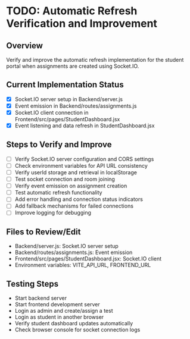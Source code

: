 # TODO: Automatic Refresh Verification and Improvement

## Overview
Verify and improve the automatic refresh implementation for the student portal when assignments are created using Socket.IO.

## Current Implementation Status
- [x] Socket.IO server setup in Backend/server.js
- [x] Event emission in Backend/routes/assignments.js
- [x] Socket.IO client connection in Frontend/src/pages/StudentDashboard.jsx
- [x] Event listening and data refresh in StudentDashboard.jsx

## Steps to Verify and Improve
- [ ] Verify Socket.IO server configuration and CORS settings
- [ ] Check environment variables for API URL consistency
- [ ] Verify userId storage and retrieval in localStorage
- [ ] Test socket connection and room joining
- [ ] Verify event emission on assignment creation
- [ ] Test automatic refresh functionality
- [ ] Add error handling and connection status indicators
- [ ] Add fallback mechanisms for failed connections
- [ ] Improve logging for debugging

## Files to Review/Edit
- Backend/server.js: Socket.IO server setup
- Backend/routes/assignments.js: Event emission
- Frontend/src/pages/StudentDashboard.jsx: Socket.IO client
- Environment variables: VITE_API_URL, FRONTEND_URL

## Testing Steps
- Start backend server
- Start frontend development server
- Login as admin and create/assign a test
- Login as student in another browser
- Verify student dashboard updates automatically
- Check browser console for socket connection logs
